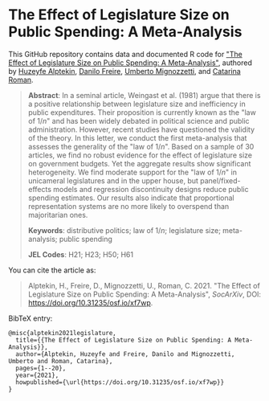 # The Effect of Legislature Size on Public Spending: A Meta-Analysis

This GitHub repository contains data and documented R code for ["The Effect of Legislature Size on Public Spending: A Meta-Analysis"](https://doi.org/10.31235/osf.io/xf7wp), authored by [Huzeyfe Alptekin](https://twitter.com/huzeyfealptekin), [Danilo Freire](http://danilofreire.github.io), [Umberto Mignozzetti](http://umbertomig.com), and [Catarina Roman](http://catarinaroman.github.io). 

> **Abstract**: In a seminal article, Weingast et al. (1981) argue that there is a positive relationship between legislature size and inefficiency in public expenditures. Their proposition is currently known as the "law of 1/_n_" and has been widely debated in political science and public administration. However, recent studies have questioned the validity of the theory. In this letter, we conduct the first meta-analysis that assesses the generality of the "law of 1/_n_". Based on a sample of 30 articles, we find no robust evidence for the effect of legislature size on government budgets. Yet the aggregate results show significant heterogeneity. We find moderate support for the "law of 1/_n_" in unicameral legislatures and in the upper house, but panel/fixed-effects models and regression discontinuity designs reduce public spending estimates. Our results also indicate that proportional representation systems are no more likely to overspend than majoritarian ones.
>
> **Keywords**: distributive politics; law of 1/_n_; legislature size; meta-analysis; public spending
>
> **JEL Codes**: H21; H23; H50; H61

You can cite the article as: 

> Alptekin, H., Freire, D., Mignozzetti, U., Roman, C. 2021. "The Effect of Legislature Size on Public Spending: A Meta-Analysis", _SocArXiv_, DOI: <https://doi.org/10.31235/osf.io/xf7wp>.

BibTeX entry:

```
@misc{alptekin2021legislature,
  title={{The Effect of Legislature Size on Public Spending: A Meta-Analysis}},
  author={Alptekin, Huzeyfe and Freire, Danilo and Mignozzetti, Umberto and Roman, Catarina},
  pages={1--20},
  year={2021},
  howpublished={\url{https://doi.org/10.31235/osf.io/xf7wp}}
}
```
